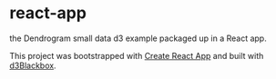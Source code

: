 # react-app

the Dendrogram small data d3 example packaged up in a React app.

This project was bootstrapped with [Create React App](https://github.com/facebook/create-react-app) and built with [d3Blackbox](https://github.com/Swizec/d3blackbox).